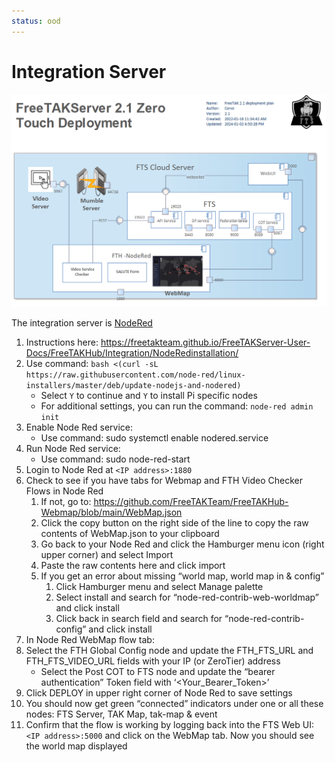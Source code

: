 ```yaml
---
status: ood
---
```


# Integration Server


![image](../images/zero-touch-deply-default.png)

The integration server is [NodeRed]()

1. Instructions here: <https://freetakteam.github.io/FreeTAKServer-User-Docs/FreeTAKHub/Integration/NodeRedinstallation/>
2. Use command: `bash <(curl -sL https://raw.githubusercontent.com/node-red/linux-installers/master/deb/update-nodejs-and-nodered)`
   * Select `Y` to continue and `Y` to install Pi specific nodes
   * For additional settings, you can run the command: `node-red admin init`
3. Enable Node Red service:
   * Use command: sudo systemctl enable nodered.service
4. Run Node Red service:
   * Use command: sudo node-red-start
5. Login to Node Red at `<IP address>:1880`
6. Check to see if you have tabs for Webmap and FTH Video Checker Flows in Node Red
   1. If not, go to: <https://github.com/FreeTAKTeam/FreeTAKHub-Webmap/blob/main/WebMap.json>
   2. Click the copy button on the right side of the line to copy the raw contents of WebMap.json to your clipboard
   3. Go back to your Node Red and click the Hamburger menu icon (right upper corner) and select Import
   4. Paste the raw contents here and click import
   5. If you get an error about missing “world map, world map in & config”
      1. Click Hamburger menu and select Manage palette
      2. Select install and search for “node-red-contrib-web-worldmap” and click install
      3. Click back in search field and search for “node-red-contrib-config” and click install
7. In Node Red WebMap flow tab:
8. Select the FTH Global Config node and update the FTH_FTS_URL and FTH_FTS_VIDEO_URL fields with your IP (or ZeroTier) address 
   * Select the Post COT to FTS node and update the “bearer authentication” Token field with ‘<Your_Bearer_Token>’
9. Click DEPLOY in upper right corner of Node Red to save settings
10. You should now get green “connected” indicators under one or all these nodes: FTS Server, TAK Map, tak-map & event
11. Confirm that the flow is working by logging back into the FTS Web UI: `<IP address>:5000` and click on the WebMap tab.
    Now you should see the world map displayed